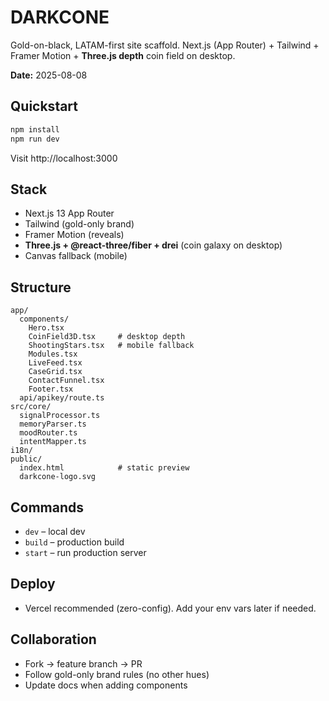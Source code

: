 # DARKCONE

Gold-on-black, LATAM-first site scaffold. Next.js (App Router) + Tailwind + Framer Motion + **Three.js depth** coin field on desktop.

**Date:** 2025-08-08

## Quickstart
```bash
npm install
npm run dev
```
Visit http://localhost:3000

## Stack
- Next.js 13 App Router
- Tailwind (gold-only brand)
- Framer Motion (reveals)
- **Three.js + @react-three/fiber + drei** (coin galaxy on desktop)
- Canvas fallback (mobile)

## Structure
```
app/
  components/
    Hero.tsx
    CoinField3D.tsx     # desktop depth
    ShootingStars.tsx   # mobile fallback
    Modules.tsx
    LiveFeed.tsx
    CaseGrid.tsx
    ContactFunnel.tsx
    Footer.tsx
  api/apikey/route.ts
src/core/
  signalProcessor.ts
  memoryParser.ts
  moodRouter.ts
  intentMapper.ts
i18n/
public/
  index.html            # static preview
  darkcone-logo.svg
```

## Commands
- `dev` – local dev
- `build` – production build
- `start` – run production server

## Deploy
- Vercel recommended (zero-config). Add your env vars later if needed.

## Collaboration
- Fork → feature branch → PR
- Follow gold-only brand rules (no other hues)
- Update docs when adding components

